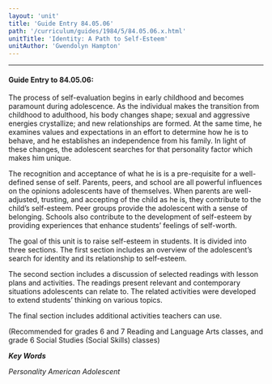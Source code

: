 ```yaml
---
layout: 'unit'
title: 'Guide Entry 84.05.06'
path: '/curriculum/guides/1984/5/84.05.06.x.html'
unitTitle: 'Identity: A Path to Self-Esteem'
unitAuthor: 'Gwendolyn Hampton'
---
```


<body>
<hr/>
 <h4>
  Guide Entry to 84.05.06:
 </h4>
 The process of self-evaluation begins in early childhood and becomes paramount during adolescence.  As the individual makes the transition from childhood to adulthood, his body changes shape; sexual and aggressive energies crystallize; and new relationships are formed.  At the same time, he examines values and expectations in an effort to determine how he is to behave, and he establishes an independence from his family.  In light of these changes, the adolescent searches for that personality factor which makes him unique.
 <p>
  The recognition and acceptance of what he is is a pre-requisite for a well-defined sense of self.  Parents, peers, and school are all powerful influences on the opinions adolescents have of themselves. When parents are well-adjusted, trusting, and accepting of the child as he is, they contribute to the child’s self-esteem.  Peer groups provide the adolescent with a sense of belonging.  Schools also contribute to the development of self-esteem by providing experiences that enhance students’ feelings of self-worth.
 </p>
 <p>
  The goal of this unit is to raise self-esteem in students.  It is divided into three sections.  The first section includes an overview of the adolescent’s search for identity and its relationship to self-esteem.
 </p>
 <p>
  The second section includes a discussion of selected readings with lesson plans and activities.  The readings present relevant and contemporary situations adolescents can relate to.  The related activities were developed to extend students’ thinking on various topics.
 </p>
 <p>
  The final section includes additional activities teachers can use.
 </p>
 <p>
  (Recommended for grades 6 and 7 Reading and Language Arts classes, and grade 6 Social Studies (Social Skills) classes)
 </p>
<p>
  <b>
   <i>
    Key Words
   </i>
  </b>
  <br/>
 </p>
 <p>
  <i>
   Personality American Adolescent
  </i>
 </p>

</body>
